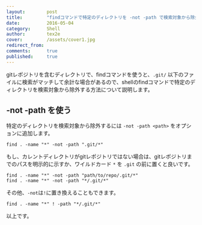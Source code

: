 ```yaml
---
layout:        post
title:         "findコマンドで特定のディレクトリを -not -path で検索対象から除外する"
date:          2016-05-04
category:      Shell
author:        tex2e
cover:         /assets/cover1.jpg
redirect_from:
comments:      true
published:     true
---
```


gitレポジトリを含むディレクトリで、findコマンドを使うと、`.git/` 以下のファイルに検索がマッチして余計な場合があるので、shellのfindコマンドで特定のディレクトリを検索対象から除外する方法について説明します。

-not -path を使う
--------------------

特定のディレクトリを検索対象から除外するには `-not -path <path>` をオプションに追加します。

```shell
find . -name "*" -not -path ".git/*"
```

もし、カレントディレクトリがgitレポジトリではない場合は、gitレポジトリまでのパスを明示的に示すか、ワイルドカード `*` を `.git` の前に置くと良いです。

```shell
find . -name "*" -not -path "path/to/repo/.git/*"
find . -name "*" -not -path "*/.git/*"
```

その他、`-not`は`!`に置き換えることもできます。

```shell
find . -name "*" ! -path "*/.git/*"
```

以上です。
